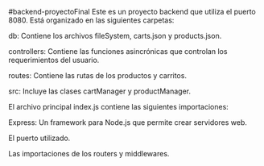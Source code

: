 #backend-proyectoFinal
Este es un proyecto backend que utiliza el puerto 8080. Está organizado en las siguientes carpetas:

db: Contiene los archivos fileSystem, carts.json y products.json.

controllers: Contiene las funciones asincrónicas que controlan los requerimientos del usuario.

routes: Contiene las rutas de los productos y carritos.

src: Incluye las clases cartManager y productManager.

El archivo principal index.js contiene las siguientes importaciones:

Express: Un framework para Node.js que permite crear servidores web.

El puerto utilizado.

Las importaciones de los routers y middlewares.
